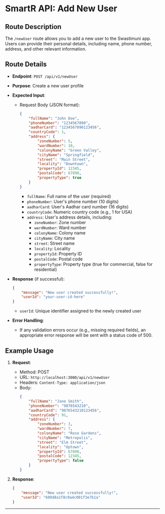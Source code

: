# SmartR API: Add New User

## Route Description

The `/newUser` route allows you to add a new user to the Swastimuni app. Users can provide their personal details, including name, phone number, address, and other relevant information.

## Route Details

- **Endpoint**: `POST /api/v1/newUser`
- **Purpose**: Create a new user profile
- **Expected Input**:
  - Request Body (JSON format):
    ```json
    {
        "fullName": "John Doe",
        "phoneNumber": "1234567890",
        "aadharCard": "1234567890123456",
        "countryCode": 1,
        "address": {
            "zoneNumber": 5,
            "wardNumber": 10,
            "colonyName": "Green Valley",
            "cityName": "Springfield",
            "street": "Main Street",
            "locality": "Downtown",
            "propertyId": 12345,
            "postalCode": 67890,
            "propertyType": true
        }
    }
    ```
    - `fullName`: Full name of the user (required)
    - `phoneNumber`: User's phone number (10 digits)
    - `aadharCard`: User's Aadhar card number (16 digits)
    - `countryCode`: Numeric country code (e.g., 1 for USA)
    - `address`: User's address details, including:
      - `zoneNumber`: Zone number
      - `wardNumber`: Ward number
      - `colonyName`: Colony name
      - `cityName`: City name
      - `street`: Street name
      - `locality`: Locality
      - `propertyId`: Property ID
      - `postalCode`: Postal code
      - `propertyType`: Property type (true for commercial, false for residential)

- **Response** (if successful):
  ```json
  {
      "message": "New user created successfully!",
      "userId": "your-user-id-here"
  }
  ```
  - `userId`: Unique identifier assigned to the newly created user

- **Error Handling**:
  - If any validation errors occur (e.g., missing required fields), an appropriate error response will be sent with a status code of 500.

## Example Usage

1. **Request**:
   - Method: POST
   - URL: `http://localhost:3000/api/v1/newUser`
   - Headers: `Content-Type: application/json`
   - Body:
     ```json
     {
         "fullName": "Jane Smith",
         "phoneNumber": "9876543210",
         "aadharCard": "9876543210123456",
         "countryCode": 91,
         "address": {
             "zoneNumber": 3,
             "wardNumber": 7,
             "colonyName": "Rose Gardens",
             "cityName": "Metropolis",
             "street": "Elm Street",
             "locality": "Uptown",
             "propertyId": 67890,
             "postalCode": 12345,
             "propertyType": false
         }
     }
     ```

2. **Response**:
   ```json
   {
       "message": "New user created successfully!",
       "userId": "609d8a1f8c9a4c001f3e7b1a"
   }
   ```

---
